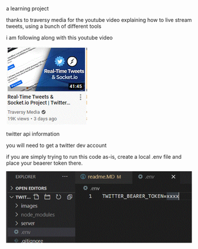 a learning project

thanks to traversy media for the youtube video explaining how to live stream tweets, using a bunch of different tools

i am following along with this youtube video

![youtube thumb](/images/youtube-thumb.GIF "youtube thumb")

twitter api information

you will need to get a twitter dev account

if you are simply trying to run this code as-is, create a local .env file and place your beaerer token there.

![dot env picture](/images/dotenv.GIF "dot env")
